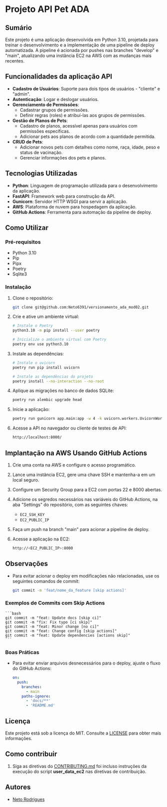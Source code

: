 # Projeto API Pet ADA

## Sumário

Este projeto é uma aplicação desenvolvida em Python 3.10, projetada para treinar o desenvolvimento e a implementação de uma pipeline de deploy automatizada. A pipeline é acionada por pushes nas branches "develop" e "main", atualizando uma instância EC2 na AWS com as mudanças mais recentes.

## Funcionalidades da aplicação API

- **Cadastro de Usuários**: Suporte para dois tipos de usuários - "cliente" e "admin".
- **Autenticação**: Logar e deslogar usuários.
- **Gerenciamento de Permissões**: 
  - Cadastrar grupos de permissões.
  - Definir regras (roles) e atribuí-las aos grupos de permissões.
- **Gestão de Planos de Pets**: 
  - Cadastro de planos, acessível apenas para usuários com permissões específicas.
  - Adicionar pets aos planos de acordo com a quantidade permitida.
- **CRUD de Pets**: 
  - Adicionar novos pets com detalhes como nome, raça, idade, peso e status de vacinação.
  - Gerenciar informações dos pets e planos.

## Tecnologias Utilizadas

- **Python**: Linguagem de programação utilizada para o desenvolvimento da aplicação.
- **FastAPI**: Framework web para construção da API.
- **Gunicorn**: Servidor HTTP WSGI para servir a aplicação.
- **AWS**: Plataforma de nuvem para hospedagem da aplicação.
- **GitHub Actions**: Ferramenta para automação da pipeline de deploy.

## Como Utilizar

### Pré-requisitos

- Python 3.10
- Pip
- Pipx
- Poetry
- Sqlite3

### Instalação

1. Clone o repositório:

    ```bash
    git clone git@github.com:Neto6391/versionamento_ada_mod02.git
    ```

2. Crie e ative um ambiente virtual:

    ```bash
    # Instale o Poetry
    python3.10 -m pip install --user poetry

    # Inicialize o ambiente virtual com Poetry
    poetry env use python3.10
    ```

3. Instale as dependências:

    ```bash
    # Instale o uvicorn
    poetry run pip install uvicorn

    # Instale as dependências do projeto
    poetry install --no-interaction --no-root
    ```

4. Aplique as migrações no banco de dados SQLite:

    ```bash
    poetry run alembic upgrade head
    ```

5. Inicie a aplicação:

    ```bash
    poetry run gunicorn app.main:app -w 4 -k uvicorn.workers.UvicornWorker -b 0.0.0.0:8000
    ```

6. Acesse a API no navegador ou cliente de testes de API:

    ```bash
    http://localhost:8000/
    ```

## Implantação na AWS Usando GitHub Actions

1. Crie uma conta na AWS e configure o acesso programático.
2. Lance uma instância EC2, gere uma chave SSH e mantenha-a em um local seguro.
3. Configure um Security Group para a EC2 com portas 22 e 8000 abertas.
4. Adicione os segredos necessários nas variáveis do GitHub Actions, na aba "Settings" do repositório, com as seguintes chaves:
   - `EC2_SSH_KEY`
   - `EC2_PUBLIC_IP`
5. Faça um push na branch "main" para acionar a pipeline de deploy.
6. Acesse a aplicação na EC2:

    ```bash
    http://<EC2_PUBLIC_IP>:8000
    ```

## Observações

- Para evitar acionar o deploy em modificações não relacionadas, use os seguintes comandos de commit:

    ```bash
    git commit -m 'feat/nome_da_feature [skip actions]'
    ```

### Exemplos de Commits com Skip Actions

    ```bash
    git commit -m "feat: Update docs [skip ci]"
    git commit -m "fix: Fix typo [ci skip]"
    git commit -m "feat: Minor change [no ci]"
    git commit -m "feat: Change config [skip actions]"
    git commit -m "feat: Update dependencies [actions skip]"
    ```

### Boas Práticas

- Para evitar enviar arquivos desnecessários para o deploy, ajuste o fluxo do GitHub Actions:

    ```yaml
    on:
      push:
        branches:
          - main
        paths-ignore:
          - 'docs/**'
          - 'README.md'
    ```
## Licença

Este projeto está sob a licença do MIT. Consulte a [LICENSE](LICENSE) para obter mais informações.

## Como contribuir

1. Siga as diretivas do [CONTRIBUTING.md](docs/CONTRIBUTING.md) foi incluso instruções da execução do script **user_data_ec2** nas diretivas de contribuição.

## Autores

- [Neto Rodrigues](https://github.com/Neto6391)

